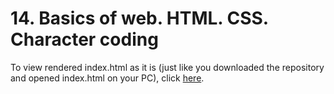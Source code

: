 # 14. Basics of web. HTML. CSS. Character coding

To view rendered index.html as it is (just like you downloaded the repository and opened index.html on your PC), click [here](https://html-preview.github.io/?url=https://github.com/lastochka364/beetrootqa/blob/main/Basics%20of%20web.%20HTML.%20CSS.%20Character%20coding/index.html).